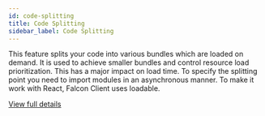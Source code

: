 ```yaml
---
id: code-splitting
title: Code Splitting
sidebar_label: Code Splitting
---
```


This feature splits your code into various bundles which are loaded on demand. It is used to achieve smaller bundles and control resource load prioritization. This has a major impact on load time. To specify the splitting point you need to import modules in an asynchronous manner. To make it work with React, Falcon Client uses loadable.

[View full details](/docs/open-source/falcon-client/code-splitting)
